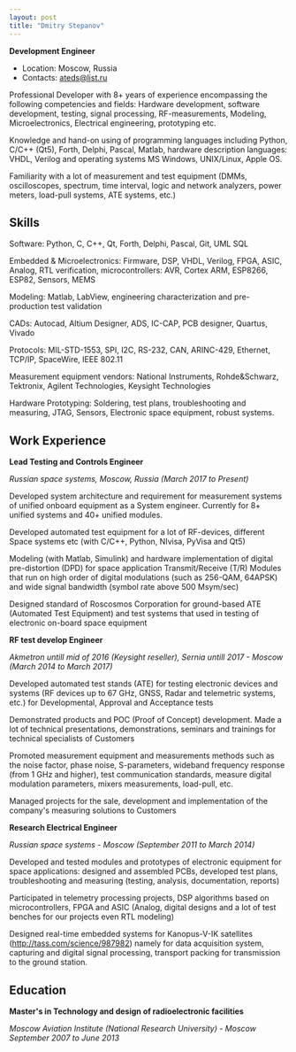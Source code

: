 ```yaml
---
layout: post
title: "Dmitry Stepanov"
---
```

**Development Engineer**

*   Location: Moscow, Russia
*   Contacts: ateds@list.ru


Professional Developer with 8+ years of experience encompassing the following competencies and fields: Hardware development, software development, testing, signal processing, RF-measurements, Modeling, Microelectronics, Electrical engineering, prototyping etc.

Knowledge and hand-on using of programming languages including Python, C/C++ (Qt5), Forth, Delphi, Pascal, Matlab, hardware description languages: VHDL, Verilog and operating systems MS Windows, UNIX/Linux, Apple OS.

Familiarity with a lot of measurement and test equipment (DMMs, oscilloscopes, spectrum, time interval, logic and network analyzers, power meters, load-pull systems, ATE systems, etc.)

## Skills

Software: Python, C, C++, Qt, Forth, Delphi, Pascal, Git, UML SQL

Embedded & Microelectronics: Firmware, DSP, VHDL, Verilog, FPGA, ASIC, Analog, RTL verification, microcontrollers: AVR, Cortex ARM, ESP8266, ESP82, Sensors, MEMS

Modeling: Matlab, LabView, engineering characterization and pre-production test validation

CADs: Autocad, Altium Designer, ADS, IC-CAP, PCB designer, Quartus, Vivado

Protocols: MIL-STD-1553, SPI, I2C, RS-232, CAN, ARINC-429, Ethernet, TCP/IP, SpaceWire, IEEE 802.11

Measurement equipment vendors: National Instruments, Rohde&Schwarz, Tektronix, Agilent Technologies, Keysight Technologies

Hardware Prototyping: Soldering, test plans, troubleshooting and measuring, JTAG, Sensors, Electronic space equipment, robust systems.

## Work Experience


**Lead Testing and Controls Engineer**

_Russian space systems, Moscow, Russia (March 2017 to Present)_

Developed system architecture and requirement for measurement systems of unified onboard equipment as a System engineer. Currently for 8+ unified systems and 40+ unified modules. 

Developed automated test equipment for a lot of RF-devices, different Space systems etc (with C/C++, Python, NIvisa, PyVisa and Qt5)

Modeling (with Matlab, Simulink) and hardware implementation of digital pre-distortion (DPD) for space application Transmit/Receive (T/R) Modules that run on high order of digital modulations (such as 256-QAM, 64APSK) and wide signal bandwidth (symbol rate above 500 Msym/sec)

Designed standard of Roscosmos Corporation for ground-based ATE (Automated Test Equipment) and test systems that used in testing of electronic on-board space equipment


**RF test develop Engineer**

_Akmetron untill mid of 2016 (Keysight reseller), Sernia untill 2017 - Moscow (March 2014 to March 2017)_

Developed automated test stands (ATE) for testing electronic devices and systems (RF devices up to 67 GHz, GNSS, Radar and telemetric systems, etc.) for Developmental, Approval and Acceptance tests

Demonstrated products and POC (Proof of Concept) development. Made a lot of technical presentations, demonstrations, seminars and trainings for technical specialists of Customers

Promoted measurement equipment and measurements methods such as the noise factor, phase noise, S-parameters, wideband frequency response (from 1 GHz and higher), test communication standards, measure digital modulation parameters, mixers measurements, load-pull, etc.

Managed projects for the sale, development and implementation of the company's measuring solutions to Customers


**Research Electrical Engineer**

_Russian space systems - Moscow (September 2011 to March 2014)_

Developed and tested modules and prototypes of electronic equipment for space applications: designed and assembled PCBs, developed test plans, troubleshooting and measuring (testing, analysis, documentation, reports)

Participated in telemetry processing projects, DSP algorithms based on microcontrollers, FPGA and ASIC (Analog, digital designs and a lot of test benches for our projects even RTL modeling)

Designed real-time embedded systems for Kanopus-V-IK satellites (http://tass.com/science/987982) namely for data acquisition system, capturing and digital signal processing, transport packing for transmission to the ground station.

## Education

**Master's in Technology and design of radioelectronic facilities**

_Moscow Aviation Institute (National Research University) - Moscow September 2007 to June 2013_
